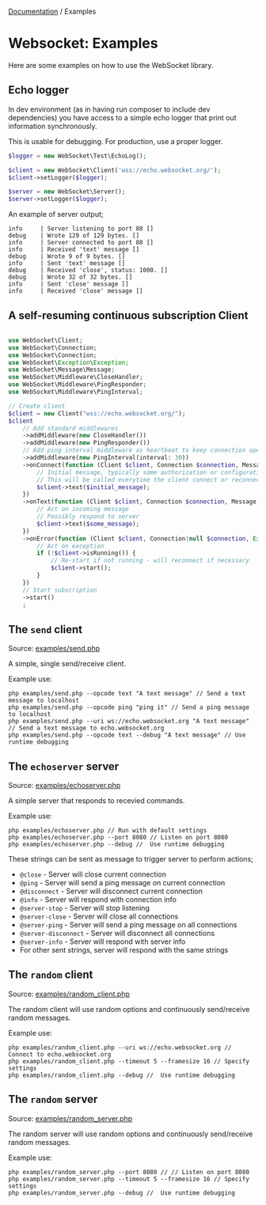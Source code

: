 [Documentation](Index.md) / Examples

# Websocket: Examples

Here are some examples on how to use the WebSocket library.

##  Echo logger

In dev environment (as in having run composer to include dev dependencies) you have
access to a simple echo logger that print out information synchronously.

This is usable for debugging. For production, use a proper logger.

```php
$logger = new WebSocket\Test\EchoLog();

$client = new WebSocket\Client('wss://echo.websocket.org/');
$client->setLogger($logger);

$server = new WebSocket\Server();
$server->setLogger($logger);
```

An example of server output;
```
info     | Server listening to port 80 []
debug    | Wrote 129 of 129 bytes. []
info     | Server connected to port 80 []
info     | Received 'text' message []
debug    | Wrote 9 of 9 bytes. []
info     | Sent 'text' message []
debug    | Received 'close', status: 1000. []
debug    | Wrote 32 of 32 bytes. []
info     | Sent 'close' message []
info     | Received 'close' message []
```

## A self-resuming continuous subscription Client

```php

use WebSocket\Client;
use WebSocket\Connection;
use WebSocket\Connection;
use WebSocket\Exception\Exception;
use WebSocket\Message\Message;
use WebSocket\Middleware\CloseHandler;
use WebSocket\Middleware\PingResponder;
use WebSocket\Middleware\PingInterval;

// Create client
$client = new Client("wss://echo.websocket.org/");
$client
    // Add standard middlewares
    ->addMiddleware(new CloseHandler())
    ->addMiddleware(new PingResponder())
    // Add ping interval middleware as heartbeat to keep connection open
    ->addMiddleware(new PingInterval(interval: 30))
    ->onConnect(function (Client $client, Connection $connection, Message $message) {
        // Initial message, typically some authorization or configuration
        // This will be called everytime the client connect or reconnect
        $client->text($initial_message);
    })
    ->onText(function (Client $client, Connection $connection, Message $message) {
        // Act on incoming message
        // Possibly respond to server
        $client->text($some_message);
    })
    ->onError(function (Client $client, Connection|null $connection, Exception $exception) {
        // Act on exception
        if (!$client->isRunning()) {
            // Re-start if not running - will reconnect if necessary
            $client->start();
        }
    })
    // Start subscription
    ->start()
    ;
```


## The `send` client

Source: [examples/send.php](../examples/send.php)

A simple, single send/receive client.

Example use:
```
php examples/send.php --opcode text "A text message" // Send a text message to localhost
php examples/send.php --opcode ping "ping it" // Send a ping message to localhost
php examples/send.php --uri ws://echo.websocket.org "A text message" // Send a text message to echo.websocket.org
php examples/send.php --opcode text --debug "A text message" // Use runtime debugging
```

## The `echoserver` server

Source: [examples/echoserver.php](../examples/echoserver.php)

A simple server that responds to recevied commands.

Example use:
```
php examples/echoserver.php // Run with default settings
php examples/echoserver.php --port 8080 // Listen on port 8080
php examples/echoserver.php --debug //  Use runtime debugging
```

These strings can be sent as message to trigger server to perform actions;
* `@close` -  Server will close current connection
* `@ping` - Server will send a ping message on current connection
* `@disconnect` - Server will disconnect current connection
* `@info` - Server will respond with connection info
* `@server-stop` - Server will stop listening
* `@server-close` - Server will close all connections
* `@server-ping` - Server will send a ping message on all connections
* `@server-disconnect` - Server will disconnect all connections
* `@server-info` - Server will respond with server info
* For other sent strings, server will respond with the same strings

## The `random` client

Source: [examples/random_client.php](../examples/random_client.php)

The random client will use random options and continuously send/receive random messages.

Example use:
```
php examples/random_client.php --uri ws://echo.websocket.org // Connect to echo.websocket.org
php examples/random_client.php --timeout 5 --framesize 16 // Specify settings
php examples/random_client.php --debug //  Use runtime debugging
```

## The `random` server

Source: [examples/random_server.php](../examples/random_server.php)

The random server will use random options and continuously send/receive random messages.

Example use:
```
php examples/random_server.php --port 8080 // // Listen on port 8080
php examples/random_server.php --timeout 5 --framesize 16 // Specify settings
php examples/random_server.php --debug //  Use runtime debugging
```
